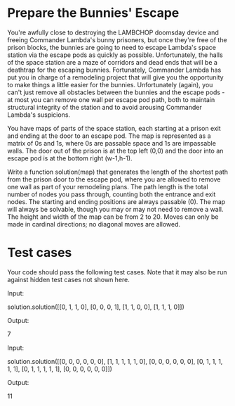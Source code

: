 Prepare the Bunnies' Escape
===========================

You're awfully close to destroying the LAMBCHOP doomsday device and freeing
Commander Lambda's bunny prisoners, but once they're free of the prison blocks,
the bunnies are going to need to escape Lambda's space station via the escape
pods as quickly as possible. Unfortunately, the halls of the space station are a
maze of corridors and dead ends that will be a deathtrap for the escaping
bunnies. Fortunately, Commander Lambda has put you in charge of a remodeling
project that will give you the opportunity to make things a little easier for
the bunnies. Unfortunately (again), you can't just remove all obstacles between
the bunnies and the escape pods - at most you can remove one wall per escape pod
path, both to maintain structural integrity of the station and to avoid arousing
Commander Lambda's suspicions.

You have maps of parts of the space station, each starting at a prison exit and
ending at the door to an escape pod. The map is represented as a matrix of 0s
and 1s, where 0s are passable space and 1s are impassable walls. The door out of
the prison is at the top left (0,0) and the door into an escape pod is at the
bottom right (w-1,h-1).

Write a function solution(map) that generates the length of the shortest path
from the prison door to the escape pod, where you are allowed to remove one wall
as part of your remodeling plans. The path length is the total number of nodes
you pass through, counting both the entrance and exit nodes. The starting and
ending positions are always passable (0). The map will always be solvable,
though you may or may not need to remove a wall. The height and width of the map
can be from 2 to 20. Moves can only be made in cardinal directions; no diagonal
moves are allowed.

Test cases
==========
Your code should pass the following test cases.
Note that it may also be run against hidden test cases not shown here.

Input:

solution.solution([[0, 1, 1, 0], [0, 0, 0, 1], [1, 1, 0, 0], [1, 1, 1, 0]])

Output:

7

Input:

solution.solution([[0, 0, 0, 0, 0, 0], [1, 1, 1, 1, 1, 0], [0, 0, 0, 0, 0, 0],
[0, 1, 1, 1, 1, 1], [0, 1, 1, 1, 1, 1], [0, 0, 0, 0, 0, 0]])

Output:

11


